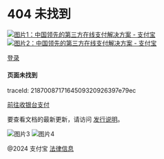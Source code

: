 404 未找到
==========

[![图片1：中国领先的第三方在线支付解决方案 - 支付宝](https://ac.alipay.com/storage/2024/3/26/d66c43c0-440d-4c97-9976-f2028a2c8c5e.svg) ![图片2：中国领先的第三方在线支付解决方案 - 支付宝](https://ac.alipay.com/storage/2024/3/26/a48bd336-aea0-4f16-bf83-616eacbb4434.svg)](/docs/)

[登录](https://global.alipay.com/ilogin/account_login.htm?goto=https%3A%2F%2Fglobal.alipay.com%2Fdocs%2Fac%2Fcashierpay%2Fclientsideint)

#### 页面未找到

traceId: 2187008717164509320926397e79ec

[前往收银台支付](/docs/ac/cashierpay)

要查看文档的最新更新，请访问 [发行说明](https://global.alipay.com/docs/releasenotes)。

![图片3](https://ac.alipay.com/storage/2021/5/20/19b2c126-9442-4f16-8f20-e539b1db482a.png) ![图片4](https://ac.alipay.com/storage/2021/5/20/e9f3f154-dbf0-455f-89f0-b3d4e0c14481.png)

@2024 支付宝 [法律信息](https://global.alipay.com/docs/ac/platform/membership)
